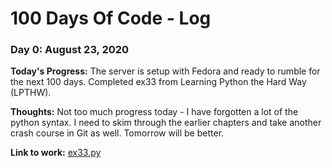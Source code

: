 # 100 Days Of Code - Log

### Day 0: August 23, 2020

**Today's Progress:** The server is setup with Fedora and ready to rumble for the next 100 days. Completed ex33 from Learning Python the Hard Way (LPTHW). 

**Thoughts:** Not too much progress today - I have forgotten a lot of the python syntax. I need to skim through the earlier chapters and take another crash course in Git as well. Tomorrow will be better. 

**Link to work:** [ex33.py](https://github.com/mastersontj/LPTHW/blob/master/ex33.py)
